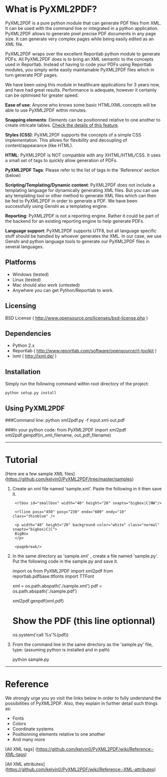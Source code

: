What is PyXML2PDF?
==================
PyXML2PDF is a pure python module that can generate PDF files from XML.
It can be used with the command line or integrated in a python application.
PyXML2PDF allows to generate pixel precise PDF documents in any page size. 
It can generate very complex pages while being easily edited as an XML file.

PyXML2PDF wraps over the excellent Reportlab python module to generate PDFs.
All PyXML2PDF does is to bring an XML semantic to the concepts used in Reportlab.
Instead of having to code your PDFs using Reportlab modules, you simply write
easily maintainable PyXML2PDF files which in turn generate PDF pages.

We have been using this module in healthcare applications for 3 years now,
and have had great results. Performance is adequate, however it certainly can
be optimised for greater speed.

__Ease of use__:
Anyone who knows some basic HTML/XML concepts will be able to use PyXML2PDF within minutes.

__Snapping elements__: Elements can be positionned relative to one another to create intricate tables.
[Check the details of this feature](https://github.com/kelvin0/PyXML2PDF/wiki/Snapping-elements-together).

__Styles (CSS)__:
PyXML2PDF supports the concepts of a simple CSS implementation.
This allows for flexibility and decoupling of content/appearance (like HTML).

__HTML__:
PyXML2PDF is NOT compatible with any XHTML/HTML/CSS. It uses a small set of tags
to quickly allow generation of PDFs.

__PyXML2PDF Tags__:
Please refer to the list of tags in the 'Reference' section (below)

__Scripting/Templating/Dynamic content__:
PyXML2PDF does not include a templating language for dynamically generating 
XML files. But you can use any templating tool or other method to generate 
XML files which can then be fed to PyXML2PDF in order to generate a PDF.
We have been successfully using Genshi as a templating engine.

__Reporting__:
PyXML2PDF is not a reporting engine. Rather it could be part of the backend 
for an existing reporting engine to help generate PDFs.

__Language support__:
PyXML2PDF supports UTF8, but all language specific stuff should be handled by
whoever generates the XML. In our case, we use Genshi and python language tools
to generate our PyXML2PDF files in several languages.


Platforms
---------
* Windows (tested)
* Linux (tested)
* Mac should also work (untested)
* Anywhere you can get Python/Reportlab to work.


Licensing
---------
BSD License ( http://www.opensource.org/licenses/bsd-license.php )


Dependencies
------------
* Python 2.x
* Reportlab ( http://www.reportlab.com/software/opensource/rl-toolkit ) 
* lxml ( http://lxml.de/ )


Installation
-------------
Simply run the following command within root directory of the project:

	python setup.py install

    
Using PyXML2PDF
-------------
###Command line:
    python xml2pdf.py -f input.xml out.pdf

###In your python code:
    from PyXML2PDF import xml2pdf
    xml2pdf.genpdf(in_xml_filename, out_pdf_filename)

    
-----------------------------------------------------
Tutorial
=========

[Here are a few sample XML files] (https://github.com/kelvin0/PyXML2PDF/tree/master/samples)

1) Create an xml file named 'sample.xml'. Paste the following in it then save it.

    <rlxml>
	<head>
		<styles>
			<style name="redhot">
				border:4.0;
				color:red;
			</style>
			<style name="thinblue">
				border:1.0;
				color:blue;
			</style>
			<style name="normal">
				font-size:10;
				top-padding:0.5;
				left-padding:0.5;
				height:11;
			</style>
		</styles>		
	</head>
	
	<body>
		<rlbox id="bigbox" posx="100" posy="120" width="100" height="200" class="redhot"/>
		
		<rlbox id="smallbox" width="40" height="20" snapto="bigbox|C|NW"/>
		
		<rlline posx="450" posy="230" endx="600" endy="10" class="thinblue" />
		
		<p width="40" height="20" background-color="white" class="normal" snapto="bigbox|C|C">
		BigBox
		</p>
		
		<pagebreak/>
	</body>
	</rlxml>

3) In the same directory as 'sample.xml' , create a file named 'sample.py'. 
Put the following code in the sample.py and save it.

	import os
	from PyXML2PDF import xml2pdf
	from reportlab.pdfbase.ttfonts import TTFont
    
	xml = os.path.abspath('./sample.xml')
	pdf = os.path.abspath('./sample.pdf')
	
	xml2pdf.genpdf(xml,pdf)
	
	# Show the PDF (this line optionnal)
	os.system('call %s'%(pdf))

4) From the command line in the same directory as the 'sample.py' file, type:
   (assuming python is installed and in path)
   
	python sample.py
	
	
-----------------------------------------------------
Reference
=========
We strongly urge you yo visit the links below in order to fully understand the
possibilities of PyXML2PDF. Also, they explain in further detail such things as:

* Fonts
* Colors
* Coordinate systems
* Positionning elements relative to one another
* And many more

[All XML tags] (https://github.com/kelvin0/PyXML2PDF/wiki/Reference:-XML-tags)

[All XML attributes] (https://github.com/kelvin0/PyXML2PDF/wiki/Reference:-XML-attributes)


